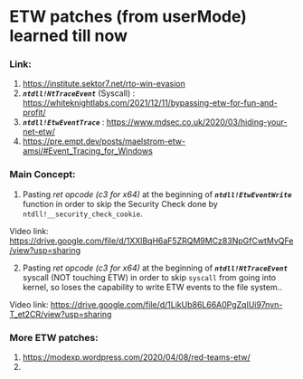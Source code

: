 # ETW patches (from userMode) learned till now

### Link:
1. https://institute.sektor7.net/rto-win-evasion
2. ***`ntdll!NtTraceEvent`*** (Syscall) : https://whiteknightlabs.com/2021/12/11/bypassing-etw-for-fun-and-profit/
3. ***`ntdll!EtwEventTrace`*** : https://www.mdsec.co.uk/2020/03/hiding-your-net-etw/
4. https://pre.empt.dev/posts/maelstrom-etw-amsi/#Event_Tracing_for_Windows

### Main Concept:
1. Pasting _ret opcode (c3 for x64)_ at the beginning of ***`ntdll!EtwEventWrite`*** function in order to skip the Security Check done by `ntdll!__security_check_cookie`.

Video link: https://drive.google.com/file/d/1XXlBqH6aF5ZRQM9MCz83NpGfCwtMvQFe/view?usp=sharing

2. Pasting _ret opcode (c3 for x64)_ at the beginning of ***`ntdll!NtTraceEvent`*** syscall (NOT touching ETW) in order to skip `syscall` from going into kernel, so loses the capability to write ETW events to the file system..

Video link: https://drive.google.com/file/d/1LikUb86L66A0PgZqIUi97nvn-T_et2CR/view?usp=sharing

### More ETW patches:
1. https://modexp.wordpress.com/2020/04/08/red-teams-etw/
2. 
